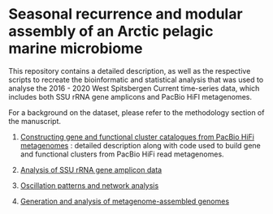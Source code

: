# Seasonal recurrence and modular assembly of an Arctic pelagic marine microbiome

This repository contains a detailed description, as well as the respective scripts to recreate the bioinformatic and statistical analysis that was used to analyse the 2016 - 2020 West Spitsbergen Current time-series data, which includes both SSU rRNA gene amplicons and PacBio HiFI metagenomes.

For a background on the dataset, please refer to the methodology section of the manuscript.

1) [Constructing gene and functional cluster catalogues from PacBio HiFi metagenomes](https://github.com/tpriest0/Fram_Strait_WSC_time_series_2016-2020/wiki/Construction-of-gene-and-functional-cluster-catalogues-and-their-taxonomic-classification) : detailed description along with code used to build gene and functional clusters from PacBio HiFi read metagenomes.

2) [Analysis of SSU rRNA gene amplicon data](https://github.com/tpriest0/Fram_Strait_WSC_time_series_2016-2020/wiki/Analysis-of-SSU-rRNA-amplicon-data)

3) [Oscillation patterns and network analysis](https://github.com/tpriest0/Fram_Strait_WSC_time_series_2016-2020/wiki/Oscillation-pattern-and-network-analysis) 

4) [Generation and analysis of metagenome-assembled genomes](https://github.com/tpriest0/Fram_Strait_WSC_time_series_2016-2020/wiki/Generation-and-analysis-of-metagenome%E2%80%90assembled-genomes) 
